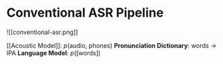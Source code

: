 # Conventional ASR Pipeline
![[conventional-asr.png]]

[[Acoustic Model]]: $p$(audio, phones)
**Pronunciation Dictionary**: words -> IPA
**Language Model**: $p$([words])


